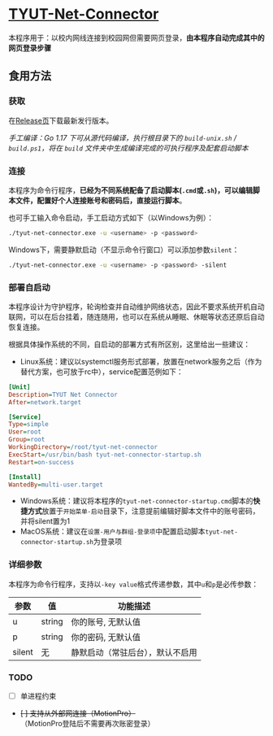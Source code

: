 # [TYUT-Net-Connector](https://github.com/rickonono3/tyut-net-connector)
本程序用于：以校内网线连接到校园网但需要网页登录，**由本程序自动完成其中的网页登录步骤**

## 食用方法
### 获取
在[Release页](https://github.com/RickoNoNo3/tyut-net-connector/releases)下载最新发行版本。

*手工编译：Go 1.17 下可从源代码编译，执行根目录下的 `build-unix.sh` / `build.ps1`，将在 `build` 文件夹中生成编译完成的可执行程序及配套启动脚本*

### 连接
本程序为命令行程序，**已经为不同系统配备了启动脚本(`.cmd`或`.sh`)，可以编辑脚本文件，配置好个人连接账号和密码后，直接运行脚本**。

也可手工输入命令启动，手工启动方式如下（以Windows为例）：

```bash
./tyut-net-connector.exe -u <username> -p <password>
```

Windows下，需要静默启动（不显示命令行窗口）可以添加参数`silent`：

```bash
./tyut-net-connector.exe -u <username> -p <password> -silent
```

### 部署自启动
本程序设计为守护程序，轮询检查并自动维护网络状态，因此不要求系统开机自动联网，可以在后台挂着，随连随用，也可以在系统从睡眠、休眠等状态还原后自动恢复连接。

根据具体操作系统的不同，自启动的部署方式有所区别，这里给出一些建议：
- Linux系统：建议以systemctl服务形式部署，放置在network服务之后（作为替代方案，也可放于rc中），service配置范例如下：
```ini
[Unit]
Description=TYUT Net Connector
After=network.target

[Service]
Type=simple
User=root
Group=root
WorkingDirectory=/root/tyut-net-connector
ExecStart=/usr/bin/bash tyut-net-connector-startup.sh
Restart=on-success

[Install]
WantedBy=multi-user.target
```
- Windows系统：建议将本程序的`tyut-net-connector-startup.cmd`脚本的**快捷方式**放置于`开始菜单-启动`目录下，注意提前编辑好脚本文件中的账号密码，并将silent置为1
- MacOS系统：建议在`设置-用户与群组-登录项`中配置启动脚本`tyut-net-connector-startup.sh`为登录项

### 详细参数
本程序为命令行程序，支持以`-key value`格式传递参数，其中`u`和`p`是必传参数：

| 参数   | 值     | 功能描述                         |
| ------ | ------ | -------------------------------- |
| u      | string | 你的账号, 无默认值               |
| p      | string | 你的密码, 无默认值               |
| silent | 无     | 静默启动（常驻后台），默认不启用 |

### TODO
- [ ] 单进程约束
- ~~[ ] 支持从外部网连接（MotionPro）~~（MotionPro登陆后不需要再次账密登录）
<!-- 
| mode | 从校内还是校外连接，可选`direct`或`motionpro`, 默认值`direct` |
-->

<!--
从公共网络通过MotionPro连接到校园网，**自动完成MotionPro的初始化和连接步骤**


### 校内连接
Linux/MacOS(Shell):
```bash
./tyut-net-connector -u <username> -p <password> [OPTIONS]
```

Windows类似。
### 校外连接
Linux/MacOS(Shell):
```bash
./tyut-net-connector -u <username> -p <password> -mode motionpro [OPTIONS]
```

Windows类似。


## 注意
- 若从公共网络使用MotionPro连接，请确保网络环境干净畅通，连接校园网后启动其他VPN或虚拟网卡或在其他VPN或虚拟网卡之上连接校园网会发生不可预料的问题。使用校内网络无此问题。
- 已经安装过MotionPro的系统，如在连接时发生问题，可选择在运行本程序前卸载原来的版本

-->
